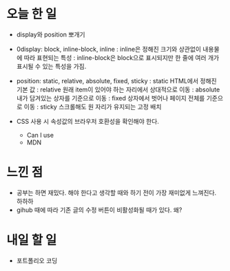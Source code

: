# 오늘 한 일
- display와 position 뽀개기
- 0display: block, inline-block, inline 
  : inline은 정해진 크기와 상관없이 내용물에 따라 표현되는 특성
  : inline-block은 block으로 표시되지만 한 줄에 여러 개가 표시될 수 있는 특성을 가짐.
- position: static, relative, absolute, fixed, sticky
  : static HTML에서 정해진 기본 값
  : relative 원래 item이 있어야 하는 자리에서 상대적으로 이동
  : absolute 내가 담겨있는 상자를 기준으로 이동
  : fixed 상자에서 벗어나 페이지 전체를 기준으로 이동
  : sticky 스크롤해도 원 자리가 유지되는 고정 배치 
 
- CSS 사용 시 속성값의 브라우저 호환성을 확인해야 한다.
  - Can I use
  - MDN

# 느낀 점
- 공부는 하면 재밌다. 해야 한다고 생각할 때와 하기 전이 가장 재미없게 느껴진다. 하하하 
- gihub 때에 따라 기존 글의 수정 버튼이 비활성화될 때가 있다. 왜?

# 내일 할 일
- 포트폴리오 코딩

